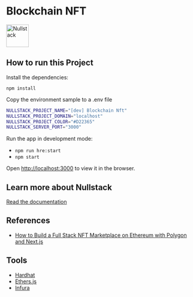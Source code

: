 # Blockchain NFT

<img src='https://raw.githubusercontent.com/nullstack/nullstack/master/nullstack.png' height='60' alt='Nullstack' />

## How to run this Project

Install the dependencies:

`npm install`

Copy the environment sample to a .env file

```sh
NULLSTACK_PROJECT_NAME="[dev] Blockchain Nft"
NULLSTACK_PROJECT_DOMAIN="localhost"
NULLSTACK_PROJECT_COLOR="#D22365"
NULLSTACK_SERVER_PORT="3000"
```

Run the app in development mode:

- `npm run hre:start`
- `npm start`

Open [http://localhost:3000](http://localhost:3000) to view it in the browser.

## Learn more about Nullstack

[Read the documentation](https://nullstack.app/documentation)

## References

- [How to Build a Full Stack NFT Marketplace on Ethereum with Polygon and Next.js](https://dev.to/edge-and-node/building-scalable-full-stack-apps-on-ethereum-with-polygon-2cfb)

## Tools

- [Hardhat](https://hardhat.org/)
- [Ethers.js](https://docs.ethers.io/)
- [Infura](https://infura.io/)